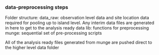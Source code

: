 ### data-preprocessing steps

Folder structure:
data_raw: observation level data and site location data required for pooling up to island level. Any interim data files are generated in here to get to the analysis ready data
lib: functions for preprocessing
munge: sequential set of pre-processing scripts


All of the analysis ready files generated from munge are pushed direct to the higher level data folder





